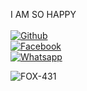 I AM SO HAPPY 
<b></b> </br> <br>[![Github](https://img.shields.io/badge/Github-MR.Fox-dimgray?style=flat-square&logo=github)](https://github.com/FOX-431)<br> [![Facebook](https://img.shields.io/badge/Facebook-FOX-blue?style=flat-square&logo=facebook)](https://www.facebook.com/profile.php?id=100082438747292)<br> [![Whatsapp](https://img.shields.io/badge/Whatsapp-FOX-deepgreen?style=flat-square&logo=whatsapp)](https://wa.me/+8801993555657)


<p align="left"> <img src="https://komarev.com/ghpvc/?username=FOX-431&label=Profile%20views&color=eb4d3d&style=flat-square" alt="FOX-431" /> </p>
</i></b></h3>
